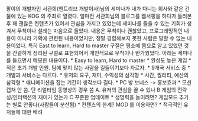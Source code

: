 팡야의 개발자인 서관희(엔트리브 개발이사)님의 세미나가 내가 다니는 회사와 같은 건물에 있는 KOG 의 주최로 열렸다. 얼마전 서관희님의 블로그를 웹서핑을 하다가 들러본 후 꽤 괜찮은 컨텐츠가 있어서 관심을 가지고 있었는데 세미나를 들을 수 있는 기회가 생겨서 무척이나 설레는 마음으로 들었다.
내용은 무척이나 괜찮았고, 프로그래밍적인 내용이 아니라 기획에 관련된 내용이었지만, 정말 경험해보지 못한 사람은 말할 수 없는 내용이었다.
특히 East to learn, Hard to master 구절은 평소에 몸으로 알고 있었던 것을 간결하게 정리된 구절로 표현되어서 개인적으로 무척이나 반가웠었다.
아래는 세미나를 들으면서 메모한 내용이다.
\* Easy to learn, Hard to master
\* 완성도 높은 게임
\* 적은 초기 개발 인원. 팀에 맞지 않는 사람을 길들이기보다 자르자.
\* 9개국 서비스 중
\* 개발과 서비스는 다르다.
\* 유저의 요구, 재미, 수익성의 삼각형
\* 시간, 퀄리티, 예산의 삼각형
\* 애니메이션을 잡는 기간이 생각보다 길다.
\* PC 방 보너스 -&gt; 홍보효과
\* 모션캡쳐 안 씀. 단 리얼타임 동영상의 경우 씀
A. 유저의 관심을 끌 수 있나
B 게임의 전략성/인터랙션의 재미가 있는가
C 꾸준한 업데이트
\* 생명력을 늘이려면? 게임모드 추가는 별로 안좋다(사람들이 분산됨)
\* 컨텐츠의 한계? MOD 를 이용하면?
\* 적극적인 유저들에 대한 배려

